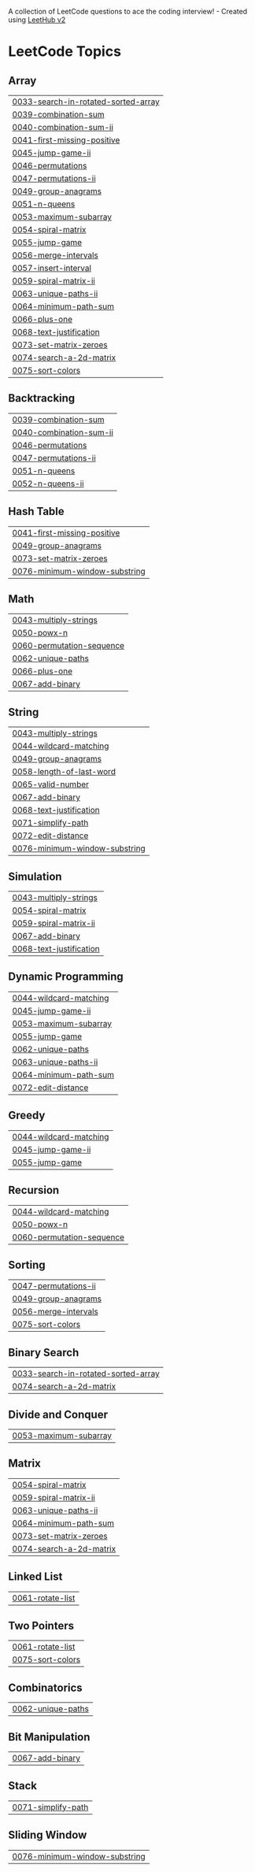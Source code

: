 A collection of LeetCode questions to ace the coding interview! - Created using [LeetHub v2](https://github.com/arunbhardwaj/LeetHub-2.0)
<!---LeetCode Topics Start-->
# LeetCode Topics
## Array
|  |
| ------- |
| [0033-search-in-rotated-sorted-array](https://github.com/Geetha2503/Daily-Coding-Challenge/tree/master/0033-search-in-rotated-sorted-array) |
| [0039-combination-sum](https://github.com/Geetha2503/Daily-Coding-Challenge/tree/master/0039-combination-sum) |
| [0040-combination-sum-ii](https://github.com/Geetha2503/Daily-Coding-Challenge/tree/master/0040-combination-sum-ii) |
| [0041-first-missing-positive](https://github.com/Geetha2503/Daily-Coding-Challenge/tree/master/0041-first-missing-positive) |
| [0045-jump-game-ii](https://github.com/Geetha2503/Daily-Coding-Challenge/tree/master/0045-jump-game-ii) |
| [0046-permutations](https://github.com/Geetha2503/Daily-Coding-Challenge/tree/master/0046-permutations) |
| [0047-permutations-ii](https://github.com/Geetha2503/Daily-Coding-Challenge/tree/master/0047-permutations-ii) |
| [0049-group-anagrams](https://github.com/Geetha2503/Daily-Coding-Challenge/tree/master/0049-group-anagrams) |
| [0051-n-queens](https://github.com/Geetha2503/Daily-Coding-Challenge/tree/master/0051-n-queens) |
| [0053-maximum-subarray](https://github.com/Geetha2503/Daily-Coding-Challenge/tree/master/0053-maximum-subarray) |
| [0054-spiral-matrix](https://github.com/Geetha2503/Daily-Coding-Challenge/tree/master/0054-spiral-matrix) |
| [0055-jump-game](https://github.com/Geetha2503/Daily-Coding-Challenge/tree/master/0055-jump-game) |
| [0056-merge-intervals](https://github.com/Geetha2503/Daily-Coding-Challenge/tree/master/0056-merge-intervals) |
| [0057-insert-interval](https://github.com/Geetha2503/Daily-Coding-Challenge/tree/master/0057-insert-interval) |
| [0059-spiral-matrix-ii](https://github.com/Geetha2503/Daily-Coding-Challenge/tree/master/0059-spiral-matrix-ii) |
| [0063-unique-paths-ii](https://github.com/Geetha2503/Daily-Coding-Challenge/tree/master/0063-unique-paths-ii) |
| [0064-minimum-path-sum](https://github.com/Geetha2503/Daily-Coding-Challenge/tree/master/0064-minimum-path-sum) |
| [0066-plus-one](https://github.com/Geetha2503/Daily-Coding-Challenge/tree/master/0066-plus-one) |
| [0068-text-justification](https://github.com/Geetha2503/Daily-Coding-Challenge/tree/master/0068-text-justification) |
| [0073-set-matrix-zeroes](https://github.com/Geetha2503/Daily-Coding-Challenge/tree/master/0073-set-matrix-zeroes) |
| [0074-search-a-2d-matrix](https://github.com/Geetha2503/Daily-Coding-Challenge/tree/master/0074-search-a-2d-matrix) |
| [0075-sort-colors](https://github.com/Geetha2503/Daily-Coding-Challenge/tree/master/0075-sort-colors) |
## Backtracking
|  |
| ------- |
| [0039-combination-sum](https://github.com/Geetha2503/Daily-Coding-Challenge/tree/master/0039-combination-sum) |
| [0040-combination-sum-ii](https://github.com/Geetha2503/Daily-Coding-Challenge/tree/master/0040-combination-sum-ii) |
| [0046-permutations](https://github.com/Geetha2503/Daily-Coding-Challenge/tree/master/0046-permutations) |
| [0047-permutations-ii](https://github.com/Geetha2503/Daily-Coding-Challenge/tree/master/0047-permutations-ii) |
| [0051-n-queens](https://github.com/Geetha2503/Daily-Coding-Challenge/tree/master/0051-n-queens) |
| [0052-n-queens-ii](https://github.com/Geetha2503/Daily-Coding-Challenge/tree/master/0052-n-queens-ii) |
## Hash Table
|  |
| ------- |
| [0041-first-missing-positive](https://github.com/Geetha2503/Daily-Coding-Challenge/tree/master/0041-first-missing-positive) |
| [0049-group-anagrams](https://github.com/Geetha2503/Daily-Coding-Challenge/tree/master/0049-group-anagrams) |
| [0073-set-matrix-zeroes](https://github.com/Geetha2503/Daily-Coding-Challenge/tree/master/0073-set-matrix-zeroes) |
| [0076-minimum-window-substring](https://github.com/Geetha2503/Daily-Coding-Challenge/tree/master/0076-minimum-window-substring) |
## Math
|  |
| ------- |
| [0043-multiply-strings](https://github.com/Geetha2503/Daily-Coding-Challenge/tree/master/0043-multiply-strings) |
| [0050-powx-n](https://github.com/Geetha2503/Daily-Coding-Challenge/tree/master/0050-powx-n) |
| [0060-permutation-sequence](https://github.com/Geetha2503/Daily-Coding-Challenge/tree/master/0060-permutation-sequence) |
| [0062-unique-paths](https://github.com/Geetha2503/Daily-Coding-Challenge/tree/master/0062-unique-paths) |
| [0066-plus-one](https://github.com/Geetha2503/Daily-Coding-Challenge/tree/master/0066-plus-one) |
| [0067-add-binary](https://github.com/Geetha2503/Daily-Coding-Challenge/tree/master/0067-add-binary) |
## String
|  |
| ------- |
| [0043-multiply-strings](https://github.com/Geetha2503/Daily-Coding-Challenge/tree/master/0043-multiply-strings) |
| [0044-wildcard-matching](https://github.com/Geetha2503/Daily-Coding-Challenge/tree/master/0044-wildcard-matching) |
| [0049-group-anagrams](https://github.com/Geetha2503/Daily-Coding-Challenge/tree/master/0049-group-anagrams) |
| [0058-length-of-last-word](https://github.com/Geetha2503/Daily-Coding-Challenge/tree/master/0058-length-of-last-word) |
| [0065-valid-number](https://github.com/Geetha2503/Daily-Coding-Challenge/tree/master/0065-valid-number) |
| [0067-add-binary](https://github.com/Geetha2503/Daily-Coding-Challenge/tree/master/0067-add-binary) |
| [0068-text-justification](https://github.com/Geetha2503/Daily-Coding-Challenge/tree/master/0068-text-justification) |
| [0071-simplify-path](https://github.com/Geetha2503/Daily-Coding-Challenge/tree/master/0071-simplify-path) |
| [0072-edit-distance](https://github.com/Geetha2503/Daily-Coding-Challenge/tree/master/0072-edit-distance) |
| [0076-minimum-window-substring](https://github.com/Geetha2503/Daily-Coding-Challenge/tree/master/0076-minimum-window-substring) |
## Simulation
|  |
| ------- |
| [0043-multiply-strings](https://github.com/Geetha2503/Daily-Coding-Challenge/tree/master/0043-multiply-strings) |
| [0054-spiral-matrix](https://github.com/Geetha2503/Daily-Coding-Challenge/tree/master/0054-spiral-matrix) |
| [0059-spiral-matrix-ii](https://github.com/Geetha2503/Daily-Coding-Challenge/tree/master/0059-spiral-matrix-ii) |
| [0067-add-binary](https://github.com/Geetha2503/Daily-Coding-Challenge/tree/master/0067-add-binary) |
| [0068-text-justification](https://github.com/Geetha2503/Daily-Coding-Challenge/tree/master/0068-text-justification) |
## Dynamic Programming
|  |
| ------- |
| [0044-wildcard-matching](https://github.com/Geetha2503/Daily-Coding-Challenge/tree/master/0044-wildcard-matching) |
| [0045-jump-game-ii](https://github.com/Geetha2503/Daily-Coding-Challenge/tree/master/0045-jump-game-ii) |
| [0053-maximum-subarray](https://github.com/Geetha2503/Daily-Coding-Challenge/tree/master/0053-maximum-subarray) |
| [0055-jump-game](https://github.com/Geetha2503/Daily-Coding-Challenge/tree/master/0055-jump-game) |
| [0062-unique-paths](https://github.com/Geetha2503/Daily-Coding-Challenge/tree/master/0062-unique-paths) |
| [0063-unique-paths-ii](https://github.com/Geetha2503/Daily-Coding-Challenge/tree/master/0063-unique-paths-ii) |
| [0064-minimum-path-sum](https://github.com/Geetha2503/Daily-Coding-Challenge/tree/master/0064-minimum-path-sum) |
| [0072-edit-distance](https://github.com/Geetha2503/Daily-Coding-Challenge/tree/master/0072-edit-distance) |
## Greedy
|  |
| ------- |
| [0044-wildcard-matching](https://github.com/Geetha2503/Daily-Coding-Challenge/tree/master/0044-wildcard-matching) |
| [0045-jump-game-ii](https://github.com/Geetha2503/Daily-Coding-Challenge/tree/master/0045-jump-game-ii) |
| [0055-jump-game](https://github.com/Geetha2503/Daily-Coding-Challenge/tree/master/0055-jump-game) |
## Recursion
|  |
| ------- |
| [0044-wildcard-matching](https://github.com/Geetha2503/Daily-Coding-Challenge/tree/master/0044-wildcard-matching) |
| [0050-powx-n](https://github.com/Geetha2503/Daily-Coding-Challenge/tree/master/0050-powx-n) |
| [0060-permutation-sequence](https://github.com/Geetha2503/Daily-Coding-Challenge/tree/master/0060-permutation-sequence) |
## Sorting
|  |
| ------- |
| [0047-permutations-ii](https://github.com/Geetha2503/Daily-Coding-Challenge/tree/master/0047-permutations-ii) |
| [0049-group-anagrams](https://github.com/Geetha2503/Daily-Coding-Challenge/tree/master/0049-group-anagrams) |
| [0056-merge-intervals](https://github.com/Geetha2503/Daily-Coding-Challenge/tree/master/0056-merge-intervals) |
| [0075-sort-colors](https://github.com/Geetha2503/Daily-Coding-Challenge/tree/master/0075-sort-colors) |
## Binary Search
|  |
| ------- |
| [0033-search-in-rotated-sorted-array](https://github.com/Geetha2503/Daily-Coding-Challenge/tree/master/0033-search-in-rotated-sorted-array) |
| [0074-search-a-2d-matrix](https://github.com/Geetha2503/Daily-Coding-Challenge/tree/master/0074-search-a-2d-matrix) |
## Divide and Conquer
|  |
| ------- |
| [0053-maximum-subarray](https://github.com/Geetha2503/Daily-Coding-Challenge/tree/master/0053-maximum-subarray) |
## Matrix
|  |
| ------- |
| [0054-spiral-matrix](https://github.com/Geetha2503/Daily-Coding-Challenge/tree/master/0054-spiral-matrix) |
| [0059-spiral-matrix-ii](https://github.com/Geetha2503/Daily-Coding-Challenge/tree/master/0059-spiral-matrix-ii) |
| [0063-unique-paths-ii](https://github.com/Geetha2503/Daily-Coding-Challenge/tree/master/0063-unique-paths-ii) |
| [0064-minimum-path-sum](https://github.com/Geetha2503/Daily-Coding-Challenge/tree/master/0064-minimum-path-sum) |
| [0073-set-matrix-zeroes](https://github.com/Geetha2503/Daily-Coding-Challenge/tree/master/0073-set-matrix-zeroes) |
| [0074-search-a-2d-matrix](https://github.com/Geetha2503/Daily-Coding-Challenge/tree/master/0074-search-a-2d-matrix) |
## Linked List
|  |
| ------- |
| [0061-rotate-list](https://github.com/Geetha2503/Daily-Coding-Challenge/tree/master/0061-rotate-list) |
## Two Pointers
|  |
| ------- |
| [0061-rotate-list](https://github.com/Geetha2503/Daily-Coding-Challenge/tree/master/0061-rotate-list) |
| [0075-sort-colors](https://github.com/Geetha2503/Daily-Coding-Challenge/tree/master/0075-sort-colors) |
## Combinatorics
|  |
| ------- |
| [0062-unique-paths](https://github.com/Geetha2503/Daily-Coding-Challenge/tree/master/0062-unique-paths) |
## Bit Manipulation
|  |
| ------- |
| [0067-add-binary](https://github.com/Geetha2503/Daily-Coding-Challenge/tree/master/0067-add-binary) |
## Stack
|  |
| ------- |
| [0071-simplify-path](https://github.com/Geetha2503/Daily-Coding-Challenge/tree/master/0071-simplify-path) |
## Sliding Window
|  |
| ------- |
| [0076-minimum-window-substring](https://github.com/Geetha2503/Daily-Coding-Challenge/tree/master/0076-minimum-window-substring) |
<!---LeetCode Topics End-->